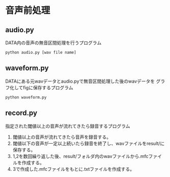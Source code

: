 # 音声前処理

## audio.py
DATA内の音声の無音区間処理を行うプログラム

    python audio.py [wav file name]


## waveform.py
DATAにある元wavデータとaudio.pyで無音区間処理した後のwavデータを
グラフ化してfigに保存するプログラム

    python waveform.py

## record.py
指定された閾値以上の音声が流れてきたら録音するプログラム
1. 閾値以上の音声が流れてきたら音声を録音する。
2. 閾値以下の音声が一定以上続いたら録音を終了し、wavファイルをresult/に保存する。
3. 1,2を数回繰り返した後、result/フォルダ内のwavファイルから.mfcファイルを作成する。
4. 3で作成した.mfcファイルをもとに.txtファイルを作成する。